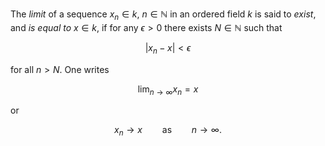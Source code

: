 The *limit* of a sequence $x_n \in k$, $n \in \mathbb{N}$ in an ordered field $k$ is said to *exist*, and *is equal to* $x \in k$, if for any $\epsilon > 0$ there exists $N \in \mathbb{N}$ such that 

$$
| x_n - x | < \epsilon
$$

for all $n > N$. One writes

$$
\lim_{n\to\infty} x_n = x
$$

or

$$
x_n \to x \qquad \text{as} \qquad n \to \infty.
$$
